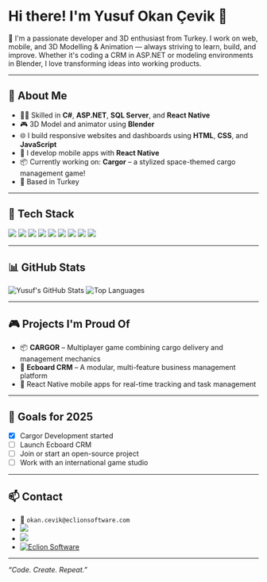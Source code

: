 # Hi there! I'm Yusuf Okan Çevik 👋

🎯 I'm a passionate developer and 3D enthusiast from Turkey. I work on web, mobile, and 3D Modelling & Animation — always striving to learn, build, and improve. Whether it's coding a CRM in ASP.NET or modeling environments in Blender, I love transforming ideas into working products.

---

## 🚀 About Me
- 👨‍💻 Skilled in **C#**, **ASP.NET**, **SQL Server**, and **React Native**
- 🎮 3D Model and animator using **Blender**
- 🌐 I build responsive websites and dashboards using **HTML**, **CSS**, and **JavaScript**
- 📱 I develop mobile apps with **React Native**
- 📦 Currently working on: **Cargor** – a stylized space-themed cargo management game!
- 📍 Based in Turkey

---

## 🧰 Tech Stack
<div>
  <img src="https://custom-icon-badges.demolab.com/badge/C%23-%23239120.svg?logo=cshrp&logoColor=white" />
  <img src="https://img.shields.io/badge/.NET-512BD4?logo=dotnet&logoColor=fff" />
  <img src="https://img.shields.io/badge/React-%2320232a.svg?logo=react&logoColor=%2361DAFB" />
  <img src="https://img.shields.io/badge/HTML-%23E34F26.svg?logo=html5&logoColor=white" />
  <img src="https://img.shields.io/badge/CSS-639?logo=css&logoColor=fff" />
  <img src="https://img.shields.io/badge/JavaScript-F7DF1E?logo=javascript&logoColor=000" />
  <img src="https://custom-icon-badges.demolab.com/badge/Microsoft%20SQL%20Server-CC2927?logo=mssqlserver-white&logoColor=white" />
  <img src="https://img.shields.io/badge/SQLite-%2307405e.svg?logo=sqlite&logoColor=white" />
  <img src="https://img.shields.io/badge/Blender-%23F5792A.svg?logo=blender&logoColor=white" />
</div>

---

## 📊 GitHub Stats
![Yusuf's GitHub Stats](https://github-readme-stats.vercel.app/api?username=xHolland0&show_icons=true&theme=tokyonight)
![Top Languages](https://github-readme-stats.vercel.app/api/top-langs/?username=xHolland0&layout=compact&theme=tokyonight)

---

## 🎮 Projects I'm Proud Of
- 📦 **CARGOR** – Multiplayer game combining cargo delivery and management mechanics
- 💼 **Ecboard CRM** – A modular, multi-feature business management platform
- 📱 React Native mobile apps for real-time tracking and task management

---

## 📌 Goals for 2025
- [x] Cargor Development started
- [ ] Launch Ecboard CRM
- [ ] Join or start an open-source project
- [ ] Work with an international game studio

---

## 📫 Contact
- 📧 `okan.cevik@eclionsoftware.com`
- [<img src="https://custom-icon-badges.demolab.com/badge/LinkedIn-0A66C2?logo=linkedin-white&logoColor=fff" />](https://www.linkedin.com/in/yusuf-okan-%C3%A7evik-893664289)
- [<img src="https://img.shields.io/badge/Steam-%23000000.svg?logo=steam&logoColor=white" />](https://store.steampowered.com/curator/45645746/)
- [![Eclion Software](https://img.shields.io/badge/EclionSoftware-VisitSite-blue?style=flat&logo=google-chrome)](https://eclionsoftware.com/)





---

_“Code. Create. Repeat.”_
